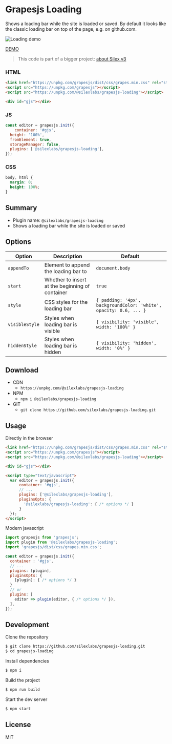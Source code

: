 # Grapesjs Loading

Shows a loading bar while the site is loaded or saved. By default it looks like the classic loading bar on top of the page, e.g. on github.com.

![Loading demo](./grapesjs-loading.gif)

[DEMO](https://codepen.io/lexoyo/full/GRYZBRN)
> This code is part of a bigger project: [about Silex v3](https://www.silexlabs.org/silex-v3-kickoff/)

### HTML
```html
<link href="https://unpkg.com/grapesjs/dist/css/grapes.min.css" rel="stylesheet">
<script src="https://unpkg.com/grapesjs"></script>
<script src="https://unpkg.com/@silexlabs/grapesjs-loading"></script>

<div id="gjs"></div>
```

### JS
```js
const editor = grapesjs.init({
	container: '#gjs',
  height: '100%',
  fromElement: true,
  storageManager: false,
  plugins: ['@silexlabs/grapesjs-loading'],
});
```

### CSS
```css
body, html {
  margin: 0;
  height: 100%;
}
```


## Summary

* Plugin name: `@silexlabs/grapesjs-loading`
* Shows a loading bar while the site is loaded or saved

## Options

| Option | Description | Default |
|-|-|-|
| `appendTo` | Element to append the loading bar to | `document.body` |
| `start` | Whether to insert at the beginning of container | `true` |
| `style` | CSS styles for the loading bar | `{ padding: '4px', backgroundColor: 'white', opacity: 0.6, ... }` |
| `visibleStyle` | Styles when loading bar is visible | `{ visibility: 'visible', width: '100%' }` |
| `hiddenStyle` | Styles when loading bar is hidden | `{ visibility: 'hidden', width: '0%' }` |



## Download

* CDN
  * `https://unpkg.com/@silexlabs/grapesjs-loading`
* NPM
  * `npm i @silexlabs/grapesjs-loading`
* GIT
  * `git clone https://github.com/silexlabs/grapesjs-loading.git`



## Usage

Directly in the browser
```html
<link href="https://unpkg.com/grapesjs/dist/css/grapes.min.css" rel="stylesheet"/>
<script src="https://unpkg.com/grapesjs"></script>
<script src="https://unpkg.com/@silexlabs/grapesjs-loading"></script>

<div id="gjs"></div>

<script type="text/javascript">
  var editor = grapesjs.init({
      container: '#gjs',
      // ...
      plugins: ['@silexlabs/grapesjs-loading'],
      pluginsOpts: {
        '@silexlabs/grapesjs-loading': { /* options */ }
      }
  });
</script>
```

Modern javascript
```js
import grapesjs from 'grapesjs';
import plugin from '@silexlabs/grapesjs-loading';
import 'grapesjs/dist/css/grapes.min.css';

const editor = grapesjs.init({
  container : '#gjs',
  // ...
  plugins: [plugin],
  pluginsOpts: {
    [plugin]: { /* options */ }
  }
  // or
  plugins: [
    editor => plugin(editor, { /* options */ }),
  ],
});
```



## Development

Clone the repository

```sh
$ git clone https://github.com/silexlabs/grapesjs-loading.git
$ cd grapesjs-loading
```

Install dependencies

```sh
$ npm i
```

Build the project

```sh
$ npm run build
```

Start the dev server

```sh
$ npm start
```

## License

MIT
